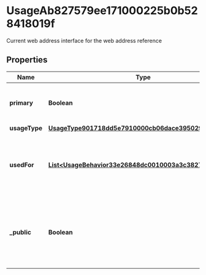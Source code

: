 

# UsageAb827579ee171000225b0b528418019f

Current web address interface for the web address reference

## Properties

| Name | Type | Description | Notes |
|------------ | ------------- | ------------- | -------------|
|**primary** | **Boolean** | True if the communication method has any  primary usage type. |  [optional] |
|**usageType** | [**UsageType901718dd5e7910000cb06dace3950299**](UsageType901718dd5e7910000cb06dace3950299.md) |  |  [optional] |
|**usedFor** | [**List&lt;UsageBehavior33e26848dc0010003a3c3827858901b4&gt;**](UsageBehavior33e26848dc0010003a3c3827858901b4.md) | Usage behaviors for the communication method, such as mailing, billing shipping etc. |  [optional] |
|**_public** | **Boolean** | True if the communication method is public. If no results are returned, the communication method is private. |  [optional] |



